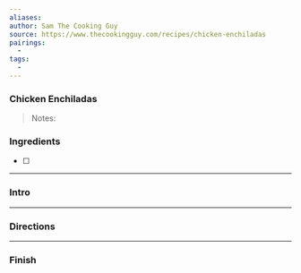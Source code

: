 ```yaml
---
aliases: 
author: Sam The Cooking Guy
source: https://www.thecookingguy.com/recipes/chicken-enchiladas
pairings:
  - 
tags:
  - 
---
```

### Chicken Enchiladas

>Notes:

### Ingredients
- [ ] 

---
### Intro


---
### Directions


---
### Finish
